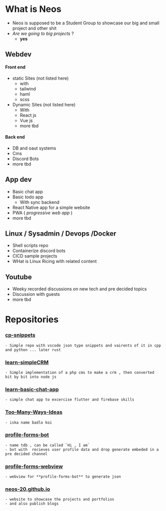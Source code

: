 # What is Neos

* Neos is supposed to be a Student Group to showcase our big and small project and other shit
* _Are we going to big projects_ ?
	* **yes**


## Webdev 

#### Front end
* static Sites (not listed here)
  * with 
  * tailwind
  * haml
  * scss
* Dynamic Sites (not listed here)
  * With
  * React js 
  * Vue js
  * more tbd

####  Back end 
* DB and oaut systems
* Cms
* Discord Bots
* more tbd

## App dev
* Basic chat app
* Basic todo app
    * With sync backend
* React Native app for a simple website
* PWA ( _progressive web app_ )
* more tbd

## Linux / Sysadmin / Devops /Docker

* Shell scripts repo
* Containerize discord bots
* CICD sample projects
* WHat is Linux Ricing with related content

## Youtube
* Weeky recorded discussions on new tech and pre decided topics
* Discussion with guests
* more tbd

# Repositories

### [cp-snippets](https://github.com/neos-20/cp-snippets)
    - Simple repo with vscode json type snippets and vairents of it in cpp and python ... later rust

### [learn-simpleCRM](https://github.com/neos-20/learn-simpleCRM)
    - Simple implementation of a php cms to make a crm , then converted bit by bit into node js

### [learn-basic-chat-app](https://github.com/neos-20/learn-basic-chat-app)
    - simple chat app to excercise flutter and firebase skills

### [Too-Many-Ways-Ideas](https://github.com/neos-20/Too-Many-Ways-Ideas)
    - iska name badlo koi

### [profile-forms-bot](https://github.com/neos-20/profile-forms-bot)
    - name tdb , can be called `Hi , I am`
    - bot with  recieves user profile data and drop generate embeded in a pre decided channel
    
### [profile-forms-webview](https://github.com/neos-20/profile-forms-webview)
    - webview for **profile-forms-bot** to generate json

### [neos-20.github.io](https://github.com/neos-20/neos-20.github.io)
    - website to showcase the projects and portfolios
    - and also publish blogs

  



